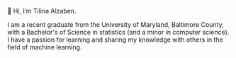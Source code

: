 👋 Hi, I’m Tilina Alzaben.

I am a recent graduate from the University of Maryland, Baltimore County, with a Bachelor's of Science in statistics (and a minor in computer science). I have a passion for learning and sharing my knowledge with others in the field of machine learning.
